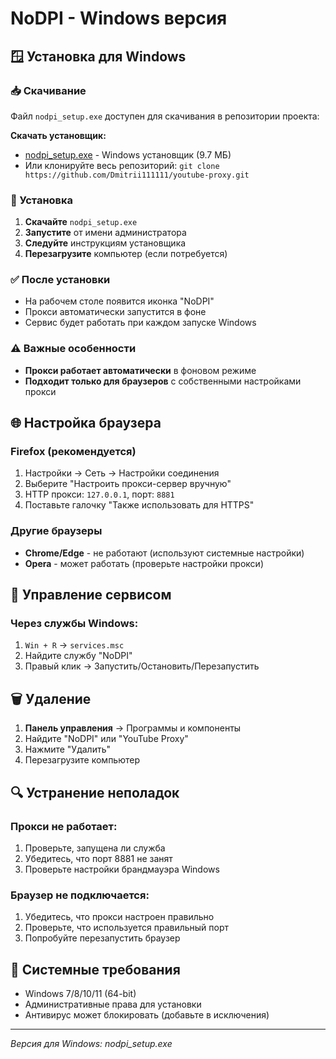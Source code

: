 # NoDPI - Windows версия

## 🪟 Установка для Windows

### 📥 Скачивание
Файл `nodpi_setup.exe` доступен для скачивания в репозитории проекта:

**Скачать установщик:**
- [nodpi_setup.exe](https://github.com/Dmitrii111111/youtube-proxy/raw/main/nodpi_setup.exe) - Windows установщик (9.7 МБ)
- Или клонируйте весь репозиторий: `git clone https://github.com/Dmitrii111111/youtube-proxy.git`

### 🚀 Установка
1. **Скачайте** `nodpi_setup.exe`
2. **Запустите** от имени администратора
3. **Следуйте** инструкциям установщика
4. **Перезагрузите** компьютер (если потребуется)

### ✅ После установки
- На рабочем столе появится иконка "NoDPI"
- Прокси автоматически запустится в фоне
- Сервис будет работать при каждом запуске Windows

### ⚠️ Важные особенности
- **Прокси работает автоматически** в фоновом режиме
- **Подходит только для браузеров** с собственными настройками прокси

## 🌐 Настройка браузера

### Firefox (рекомендуется)
1. Настройки → Сеть → Настройки соединения
2. Выберите "Настроить прокси-сервер вручную"
3. HTTP прокси: `127.0.0.1`, порт: `8881`
4. Поставьте галочку "Также использовать для HTTPS"

### Другие браузеры
- **Chrome/Edge** - не работают (используют системные настройки)
- **Opera** - может работать (проверьте настройки прокси)

## 🔧 Управление сервисом

### Через службы Windows:
1. `Win + R` → `services.msc`
2. Найдите службу "NoDPI"
3. Правый клик → Запустить/Остановить/Перезапустить

## 🗑️ Удаление
1. **Панель управления** → Программы и компоненты
2. Найдите "NoDPI" или "YouTube Proxy"
3. Нажмите "Удалить"
4. Перезагрузите компьютер

## 🔍 Устранение неполадок

### Прокси не работает:
1. Проверьте, запущена ли служба
2. Убедитесь, что порт 8881 не занят
3. Проверьте настройки брандмауэра Windows

### Браузер не подключается:
1. Убедитесь, что прокси настроен правильно
2. Проверьте, что используется правильный порт
3. Попробуйте перезапустить браузер

## 📝 Системные требования
- Windows 7/8/10/11 (64-bit)
- Административные права для установки
- Антивирус может блокировать (добавьте в исключения)

---
*Версия для Windows: nodpi_setup.exe*
